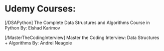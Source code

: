 # Udemy Courses:

[/DSAPython]
The Complete Data Structures and Algorithms Course in Python
By: Elshad Karimov

[/MasterTheCodingInterview]
Master the Coding Interview: Data Structures + Algorithms
By: Andrei Neagoie
